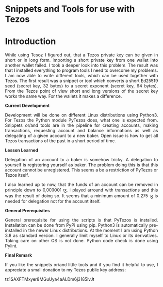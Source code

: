 # Snippets and Tools for use with Tezos
<h1>Introduction</h1>

<p align="justify">While using Tesoz I figured out, that a Tezos private key can be given in short or in long form. Importing a short private key from one wallet into another wallet failed. I took a deeper look into this problem. The result was that I installed everything to program tools I need to overcome my problems. I am now able to write different tools, which can be used together with Tezos. The first result was a snippet or tool which converts a short Ed25519 seed (secret key, 32 bytes) to a secret exponent (secret key, 64 bytes). From the Tezos point of view short and long versions of the secret key works the same way. For the wallets it makes a difference.</p>

<b>Current Development</b>

<p align="justify">Development will be done on different Linux distributions using Python3. For Tezos the Python module PyTezos does, what one is expected from. Snippets or/and tools are in the pipeline for creating accounts, making transactions, requesting account and balance informations as well as delegating of a given account to a new baker. Open issue is how to get all Tezos transactions of the past in a short period of time.</p>

<b>Lesson Learned</b>

<p align="justify">Delegation of an account to a baker is somehow tricky. A delegation to yourself is registering yourself as baker. The problem doing this is that this account cannot be unregistered. This seems a be a restriction of PyTezos or Tezos itself.</p>

<p align="justify">I also learned up to now, that the funds of an account can be removed in principle down to 0,000001 ꜩ. I played arround with transactions and this was the result of doing so. It seems that a minimum amount of 0.275 ꜩ is needed for delegation not for the account itself.</p>

<b>General Prerequisites</b>

<p align="justify">General prerequisite for using the scripts is that PyTezos is installed. Installation can be done from PyPi using pip. Python3 is automatically pre-installed in the newer Linux distributions. At the moment I am using Python 3.8 as standard version. I generally limit myself to Linux or its derivatives. Taking care on other OS is not done. Python code check is done using Pylint.</p>

<b>Final Remark</b>

<p align="justify">If you like the snippets or/and little tools and if you find it helpful to use, I appreciate a small donation to my Tezos public key address:</p>

tz1SAXFTMxyer8MGuUya4aALDm6j3185ivJt 
